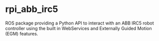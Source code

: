 # rpi_abb_irc5
ROS package providing a Python API to interact with an ABB IRC5 robot controller using the built in WebServices and Externally Guided Motion (EGM) features.

